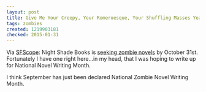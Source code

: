 ```yaml
---
layout: post
title: Give Me Your Creepy, Your Romeroesque, Your Shuffling Masses Yearning to Eat Brains
tags: zombies
created: 1219903181
checked: 2015-01-31
---
```


Via [SFScope](http://sfscope.com/2008/08/night-shade-briefly-reading-un/):  Night Shade Books is [seeking zombie novels](http://jlassen.livejournal.com/597517.html) by October 31st.  Fortunately I have one right here...<!--break-->in my head, that I was hoping to write up for National Novel Writing Month. 

I think September has just been declared National Zombie Novel Writing Month.
